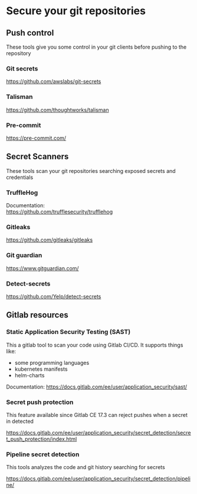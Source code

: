 # Secure your git repositories

## Push control

These tools give you some control in your git clients before pushing to the repository

### Git secrets

<https://github.com/awslabs/git-secrets>

### Talisman

<https://github.com/thoughtworks/talisman>

### Pre-commit

<https://pre-commit.com/>

## Secret Scanners

These tools scan your git repositories searching exposed secrets and credentials

### TruffleHog

Documentation:  
<https://github.com/trufflesecurity/trufflehog>

### Gitleaks

<https://github.com/gitleaks/gitleaks>

### Git guardian

<https://www.gitguardian.com/>

### Detect-secrets

<https://github.com/Yelp/detect-secrets>

## Gitlab resources

### Static Application Security Testing (SAST)

This a gitlab tool to scan your code using Gitlab CI/CD. It supports things like:

- some programming languages
- kubernetes manifests
- helm-charts

Documentation:
<https://docs.gitlab.com/ee/user/application_security/sast/>

### Secret push protection

This feature available since Gitlab CE 17.3 can reject pushes when a secret in detected

<https://docs.gitlab.com/ee/user/application_security/secret_detection/secret_push_protection/index.html>

### Pipeline secret detection

This tools analyzes the code and git history searching for secrets

<https://docs.gitlab.com/ee/user/application_security/secret_detection/pipeline/>
